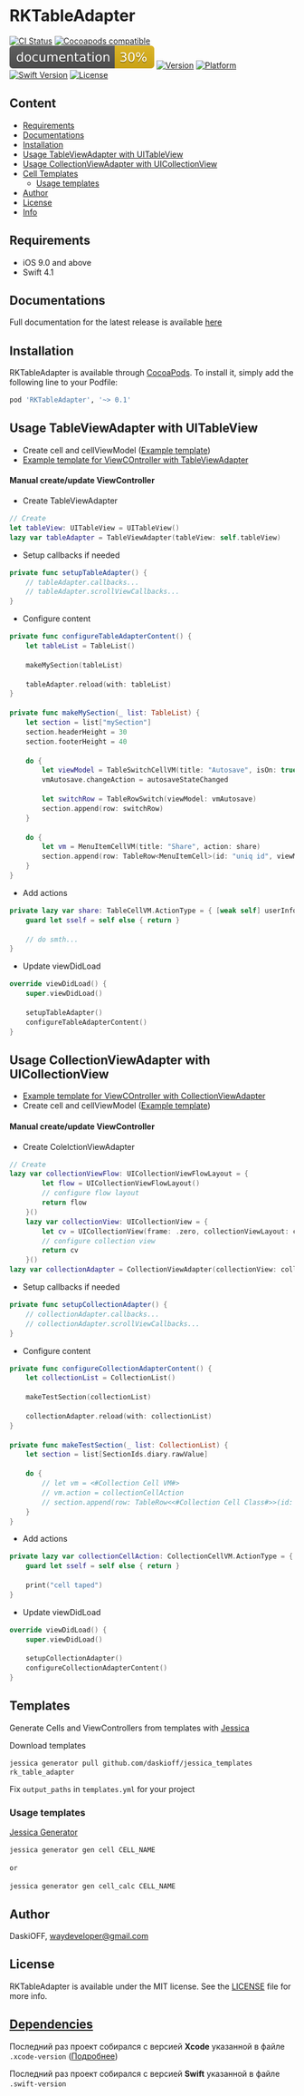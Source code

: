 # RKTableAdapter

[![CI Status](https://img.shields.io/travis/DaskiOFF/RKTableAdapter.svg?style=flat)](https://travis-ci.org/DaskiOFF/RKTableAdapter)
[![Cocoapods compatible](https://img.shields.io/badge/Cocoapods-compatible-4BC51D.svg?style=flat)](https://cocoapods.org/)
[![docs](docs/badge.svg)](https://daskioff.github.io/RKAutoLayout/)
[![Version](https://img.shields.io/cocoapods/v/RKTableAdapter.svg?style=flat)](https://cocoapods.org/pods/RKTableAdapter)
[![Platform](https://img.shields.io/cocoapods/p/RKTableAdapter.svg?style=flat)](https://cocoapods.org/pods/RKTableAdapter)
[![Swift Version](https://img.shields.io/badge/Swift-4.0–4.2-brightgreen.svg?style=flat)](https://developer.apple.com/swift)
[![License](https://img.shields.io/cocoapods/l/RKTableAdapter.svg?style=flat)](https://cocoapods.org/pods/RKTableAdapter)

## Content
- [Requirements](#requirements)
- [Documentations](#documentations)
- [Installation](#installation)
- [Usage TableViewAdapter with UITableView](#usage-tableviewadapter-with-uitableview)
- [Usage CollectionViewAdapter with UICollectionView](#usage-collectionviewadapter-with-uicollectionview)
- [Cell Templates](#cell-templates)
    - [Usage templates](#usage-templates)
- [Author](#author)
- [License](#license)
- [Info](#dependencies)

## Requirements

- iOS 9.0 and above
- Swift 4.1

## Documentations

Full documentation for the latest release is available [here](https://daskioff.github.io/RKTableAdapter/)

## Installation

RKTableAdapter is available through [CocoaPods](https://cocoapods.org). To install
it, simply add the following line to your Podfile:

```ruby
pod 'RKTableAdapter', '~> 0.1'
```

## Usage TableViewAdapter with UITableView 

- Create cell and cellViewModel ([Example template](https://github.com/DaskiOFF/jessica_templates/tree/rk_table_adapter/cell/code))
- [Example template for ViewCOntroller with TableViewAdapter](https://github.com/DaskiOFF/jessica_templates/blob/rk_table_adapter/table_vc/code/VC.swift)

#### Manual create/update ViewController
- Create TableViewAdapter
```swift
// Create
let tableView: UITableView = UITableView()
lazy var tableAdapter = TableViewAdapter(tableView: self.tableView)
```
- Setup callbacks if needed
```swift
private func setupTableAdapter() {
    // tableAdapter.callbacks...
    // tableAdapter.scrollViewCallbacks...
}
```
- Configure content
```swift
private func configureTableAdapterContent() {
    let tableList = TableList()

    makeMySection(tableList)

    tableAdapter.reload(with: tableList)
}

private func makeMySection(_ list: TableList) {
    let section = list["mySection"]
    section.headerHeight = 30
    section.footerHeight = 40

    do {
        let viewModel = TableSwitchCellVM(title: "Autosave", isOn: true)
        vmAutosave.changeAction = autosaveStateChanged

        let switchRow = TableRowSwitch(viewModel: vmAutosave)
        section.append(row: switchRow)
    }

    do {
        let vm = MenuItemCellVM(title: "Share", action: share)
        section.append(row: TableRow<MenuItemCell>(id: "uniq id", viewModel: vm))
    }
}
```
- Add actions
```swift
private lazy var share: TableCellVM.ActionType = { [weak self] userInfo in
    guard let sself = self else { return }

    // do smth...
}
```
- Update viewDidLoad
```swift
override viewDidLoad() {
    super.viewDidLoad()

    setupTableAdapter()
    configureTableAdapterContent()
}
```

## Usage CollectionViewAdapter with UICollectionView
- [Example template for ViewCOntroller with CollectionViewAdapter](https://github.com/DaskiOFF/jessica_templates/blob/rk_table_adapter/collection_vc/code/VC.swift)
- Create cell and cellViewModel ([Example template](https://github.com/DaskiOFF/jessica_templates/tree/rk_table_adapter/collection_cell/code))

#### Manual create/update ViewController
- Create ColelctionViewAdapter
```swift
// Create
lazy var collectionViewFlow: UICollectionViewFlowLayout = {
        let flow = UICollectionViewFlowLayout()
        // configure flow layout
        return flow
    }()
    lazy var collectionView: UICollectionView = {
        let cv = UICollectionView(frame: .zero, collectionViewLayout: collectionViewFlow)
        // configure collection view
        return cv
    }()
lazy var collectionAdapter = CollectionViewAdapter(collectionView: collectionView)
```
- Setup callbacks if needed
```swift
private func setupCollectionAdapter() {
    // collectionAdapter.callbacks...
    // collectionAdapter.scrollViewCallbacks...
}
```
- Configure content
```swift
private func configureCollectionAdapterContent() {
    let collectionList = CollectionList()
    
    makeTestSection(collectionList)

    collectionAdapter.reload(with: collectionList)
}

private func makeTestSection(_ list: CollectionList) {
    let section = list[SectionIds.diary.rawValue]
    
    do {
        // let vm = <#Collection Cell VM#>
        // vm.action = collectionCellAction
        // section.append(row: TableRow<<#Collection Cell Class#>>(id: "uniq id", viewModel: vm))
    }
}
```
- Add actions
```swift
private lazy var collectionCellAction: CollectionCellVM.ActionType = { [weak self] _ in
    guard let sself = self else { return }
    
    print("cell taped")
}
```
- Update viewDidLoad
```swift
override viewDidLoad() {
    super.viewDidLoad()

    setupCollectionAdapter()
    configureCollectionAdapterContent()
}
```

## Templates
Generate Cells and ViewControllers from templates with [Jessica](https://github.com/daskioff/jessica)

Download templates

```
jessica generator pull github.com/daskioff/jessica_templates rk_table_adapter
```

Fix `output_paths` in `templates.yml` for your project

### Usage templates

[Jessica Generator](https://github.com/DaskiOFF/jessica#generator)

```
jessica generator gen cell CELL_NAME

or

jessica generator gen cell_calc CELL_NAME
```

## Author

DaskiOFF, waydeveloper@gmail.com

## License

RKTableAdapter is available under the MIT license. See the [LICENSE](LICENSE) file for more info.

## [Dependencies](https://ios-factor.com/dependencies)
Последний раз проект собирался с версией **Xcode** указанной в файле ```.xcode-version``` ([Подробнее](https://github.com/fastlane/ci/blob/master/docs/xcode-version.md))

Последний раз проект собирался с версией **Swift** указанной в файле ```.swift-version```
